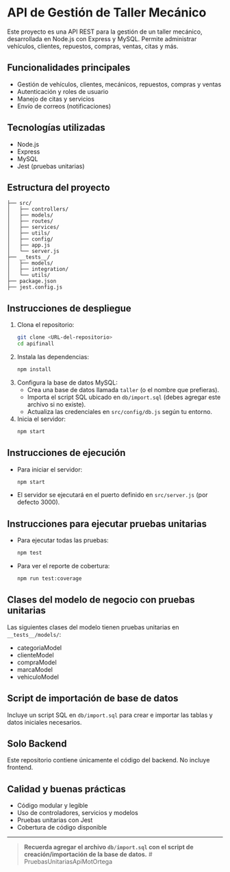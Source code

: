 # API de Gestión de Taller Mecánico

Este proyecto es una API REST para la gestión de un taller mecánico, desarrollada en Node.js con Express y MySQL. Permite administrar vehículos, clientes, repuestos, compras, ventas, citas y más.

## Funcionalidades principales
- Gestión de vehículos, clientes, mecánicos, repuestos, compras y ventas
- Autenticación y roles de usuario
- Manejo de citas y servicios
- Envío de correos (notificaciones)

## Tecnologías utilizadas
- Node.js
- Express
- MySQL
- Jest (pruebas unitarias)

## Estructura del proyecto
```
├── src/
│   ├── controllers/
│   ├── models/
│   ├── routes/
│   ├── services/
│   ├── utils/
│   ├── config/
│   ├── app.js
│   └── server.js
├── __tests__/
│   ├── models/
│   ├── integration/
│   └── utils/
├── package.json
├── jest.config.js
```

## Instrucciones de despliegue
1. Clona el repositorio:
   ```sh
   git clone <URL-del-repositorio>
   cd apifinall
   ```
2. Instala las dependencias:
   ```sh
   npm install
   ```
3. Configura la base de datos MySQL:
   - Crea una base de datos llamada `taller` (o el nombre que prefieras).
   - Importa el script SQL ubicado en `db/import.sql` (debes agregar este archivo si no existe).
   - Actualiza las credenciales en `src/config/db.js` según tu entorno.
4. Inicia el servidor:
   ```sh
   npm start
   ```

## Instrucciones de ejecución
- Para iniciar el servidor:
  ```sh
  npm start
  ```
- El servidor se ejecutará en el puerto definido en `src/server.js` (por defecto 3000).

## Instrucciones para ejecutar pruebas unitarias
- Para ejecutar todas las pruebas:
  ```sh
  npm test
  ```
- Para ver el reporte de cobertura:
  ```sh
  npm run test:coverage
  ```

## Clases del modelo de negocio con pruebas unitarias
Las siguientes clases del modelo tienen pruebas unitarias en `__tests__/models/`:
- categoriaModel
- clienteModel
- compraModel
- marcaModel
- vehiculoModel

## Script de importación de base de datos
Incluye un script SQL en `db/import.sql` para crear e importar las tablas y datos iniciales necesarios.

## Solo Backend
Este repositorio contiene únicamente el código del backend. No incluye frontend.

## Calidad y buenas prácticas
- Código modular y legible
- Uso de controladores, servicios y modelos
- Pruebas unitarias con Jest
- Cobertura de código disponible

---

> **Recuerda agregar el archivo `db/import.sql` con el script de creación/importación de la base de datos.**
#   P r u e b a s U n i t a r i a s A p i M o t O r t e g a  
 